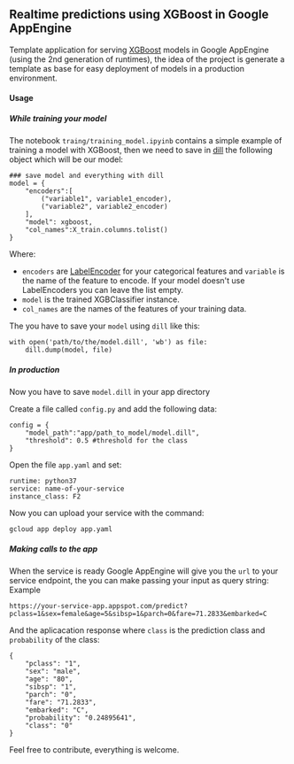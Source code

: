 ## Realtime predictions using XGBoost in Google AppEngine

Template application for serving [XGBoost](https://xgboost.readthedocs.io/en/latest/) models in Google AppEngine (using the 2nd generation of runtimes), the idea of the project is generate a template as base for easy deployment of models in a production environment.

#### Usage 

##### While training your model

The notebook `traing/training_model.ipyinb` contains a simple example of training a model with XGBoost, then we need to save in [dill](https://pypi.org/project/dill/) the following object which will be our model:
```
### save model and everything with dill
model = {
    "encoders":[
        ("variable1", variable1_encoder),
        ("variable2", variable2_encoder)
    ],
    "model": xgboost,
    "col_names":X_train.columns.tolist()
}
```
Where:
+ `encoders` are [LabelEncoder](http://scikit-learn.org/stable/modules/generated/sklearn.preprocessing.LabelEncoder.html) for your categorical features and `variable` is the name of the feature to encode. If your model doesn't use LabelEncoders you can leave the list empty.
+ `model` is the trained XGBClassifier instance.
+ `col_names` are the names of the features of your training data.

The you have to save your `model` using `dill` like this:
```
with open('path/to/the/model.dill', 'wb') as file:
    dill.dump(model, file)
```

##### In production

Now you have to save `model.dill` in your app directory

Create a file called `config.py` and add the following data:
```
config = {
    "model_path":"app/path_to_model/model.dill",
    "threshold": 0.5 #threshold for the class
}
```
Open the file `app.yaml` and set:
```
runtime: python37
service: name-of-your-service
instance_class: F2
```
Now you can upload your service with the command:
```
gcloud app deploy app.yaml
```

##### Making calls to the app

When the service is ready Google AppEngine will give you the `url` to your service endpoint, the you can make passing your input as query string:
Example
```
https://your-service-app.appspot.com/predict?pclass=1&sex=female&age=5&sibsp=1&parch=0&fare=71.2833&embarked=C
```
And the aplicacation response where `class` is the prediction class and `probability` of the class:
```
{
    "pclass": "1",
    "sex": "male",
    "age": "80",
    "sibsp": "1",
    "parch": "0",
    "fare": "71.2833",
    "embarked": "C",
    "probability": "0.24895641",
    "class": "0"
}
```

Feel free to contribute, everything is welcome.